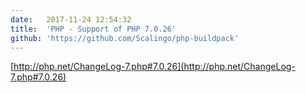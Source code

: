```yaml
---
date:	2017-11-24 12:54:32
title:	'PHP - Support of PHP 7.0.26'
github: 'https://github.com/Scalingo/php-buildpack'
---
```


[http://php.net/ChangeLog-7.php#7.0.26](http://php.net/ChangeLog-7.php#7.0.26)
